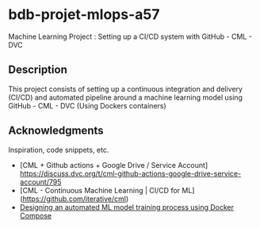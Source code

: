 # bdb-projet-mlops-a57
Machine Learning Project : Setting up a CI/CD system with GitHub - CML - DVC

## Description
This project consists of setting up a continuous integration and delivery (CI/CD) and automated pipeline around a machine learning model using GitHub - CML - DVC (Using Dockers containers)

## Acknowledgments

Inspiration, code snippets, etc.
* [CML + Github actions + Google Drive / Service Account] https://discuss.dvc.org/t/cml-github-actions-google-drive-service-account/795
* [CML - Continuous Machine Learning | CI/CD for ML] (https://github.com/iterative/cml)
* [Designing an automated ML model training process using Docker Compose](https://github.com/TBSantana/ML_Automated_Pipeline)
